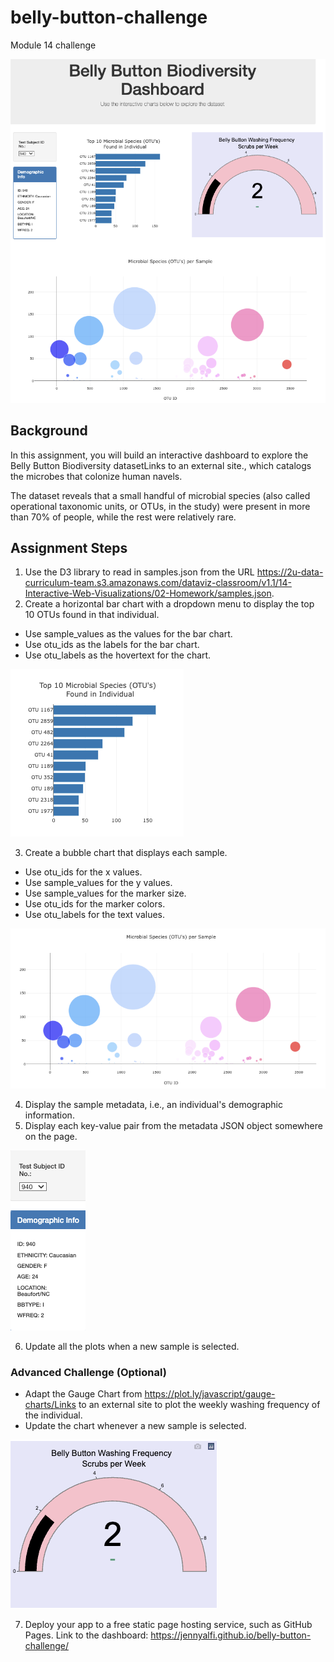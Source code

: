 # belly-button-challenge
Module 14 challenge

![](Images/dashboard.png)

## Background
In this assignment, you will build an interactive dashboard to explore the Belly Button Biodiversity datasetLinks to an external site., which catalogs the microbes that colonize human navels.

The dataset reveals that a small handful of microbial species (also called operational taxonomic units, or OTUs, in the study) were present in more than 70% of people, while the rest were relatively rare.

## Assignment Steps

1. Use the D3 library to read in samples.json from the URL https://2u-data-curriculum-team.s3.amazonaws.com/dataviz-classroom/v1.1/14-Interactive-Web-Visualizations/02-Homework/samples.json.
2. Create a horizontal bar chart with a dropdown menu to display the top 10 OTUs found in that individual.
* Use sample_values as the values for the bar chart.
* Use otu_ids as the labels for the bar chart.
* Use otu_labels as the hovertext for the chart.

![](Images/bar.png)

3. Create a bubble chart that displays each sample.
* Use otu_ids for the x values.
* Use sample_values for the y values.
* Use sample_values for the marker size.
* Use otu_ids for the marker colors.
* Use otu_labels for the text values.

![](Images/bubble.png)

4. Display the sample metadata, i.e., an individual's demographic information.
5. Display each key-value pair from the metadata JSON object somewhere on the page.

![](Images/demog.png)

6. Update all the plots when a new sample is selected. 

### Advanced Challenge (Optional)
* Adapt the Gauge Chart from https://plot.ly/javascript/gauge-charts/Links to an external site to plot the weekly washing frequency of the individual.
* Update the chart whenever a new sample is selected.

![](Images/gauge.png)

7. Deploy your app to a free static page hosting service, such as GitHub Pages. Link to the dashboard: https://jennyalfi.github.io/belly-button-challenge/









